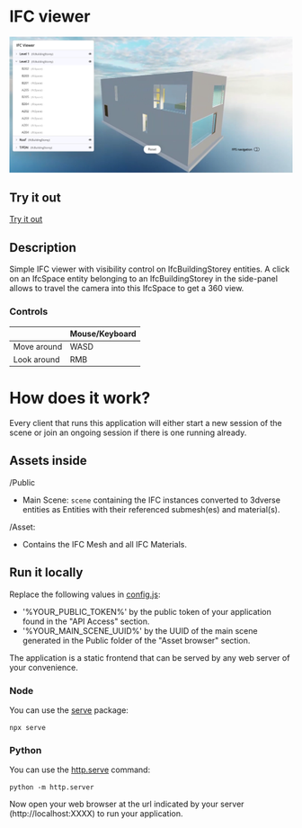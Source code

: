# IFC viewer

![IFC viewer](https://github.com/3dverse/sample-ifc-viewer/blob/main/screenshot.png?raw=true)

## Try it out

[Try it out](https://console.3dverse.com/-/sample/sample-ifc-viewer/)

## Description

Simple IFC viewer with visibility control on IfcBuildingStorey entities. A click on an IfcSpace entity belonging to an IfcBuildingStorey in the side-panel allows to travel the camera into this IfcSpace to get a 360 view.

### Controls

|             | Mouse/Keyboard |
| ----------- | -------------- |
| Move around | WASD           |
| Look around | RMB            |

# How does it work?

Every client that runs this application will either start a new session of the scene or join an ongoing session if there is one running already.

## Assets inside

/Public

- Main Scene: `scene` containing the IFC instances converted to 3dverse entities as Entities with their referenced submesh(es) and material(s).

/Asset:

- Contains the IFC Mesh and all IFC Materials.

## Run it locally

Replace the following values in [config.js](https://github.com/3dverse/sample-ifc-viewer/blob/main/config.js):

- '%YOUR_PUBLIC_TOKEN%' by the public token of your application found in the "API Access" section.
- '%YOUR_MAIN_SCENE_UUID%' by the UUID of the main scene generated in the Public folder of the "Asset browser" section.

The application is a static frontend that can be served by any web server of your convenience.

### Node

You can use the [serve](https://www.npmjs.com/package/serve) package:

```
npx serve
```

### Python

You can use the [http.serve](https://docs.python.org/3/library/http.server.html) command:

```
python -m http.server
```

Now open your web browser at the url indicated by your server (http://localhost:XXXX) to run your application.